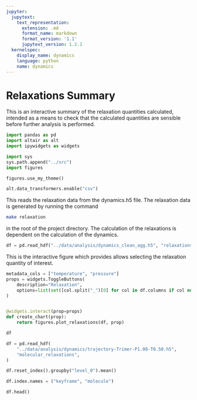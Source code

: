 ```yaml
---
jupyter:
  jupytext:
    text_representation:
      extension: .md
      format_name: markdown
      format_version: '1.1'
      jupytext_version: 1.2.1
  kernelspec:
    display_name: dynamics
    language: python
    name: dynamics
---
```


# Relaxations Summary

This is an interactive summary of the relaxation quantities calculated,
intended as a means to check that the calculated quantities are sensible
before further analysis is performed.

```python
import pandas as pd
import altair as alt
import ipywidgets as widgets

import sys
sys.path.append("../src")
import figures

figures.use_my_theme()

alt.data_transformers.enable("csv")
```

<!-- #region -->
This reads the relaxation data from the dynamics.h5 file.
The relaxation data is generated by running the command

```sh
make relaxation
```

in the root of the project directory.
The calculation of the relaxations is dependent on
the calculation of the dynamics.
<!-- #endregion -->

```python
df = pd.read_hdf("../data/analysis/dynamics_clean_agg.h5", "relaxations")
```

This is the interactive figure which provides allows selecting the relaxation quantity of interest.

```python
metadata_cols = ["temperature", "pressure"]
props = widgets.ToggleButtons(
    description="Relaxation",
    options=list(set([col.split("_")[0] for col in df.columns if col not in metadata_cols])),
)


@widgets.interact(prop=props)
def create_chart(prop):
    return figures.plot_relaxations(df, prop)
```

```python
df
```

```python
df = pd.read_hdf(
    "../data/analysis/dynamics/trajectory-Trimer-P1.00-T0.50.h5",
    "molecular_relaxations",
)
```

```python
df.reset_index().groupby("level_0").mean()
```

```python
df.index.names = ("keyframe", "molecule")
```

```python
df.head()
```
